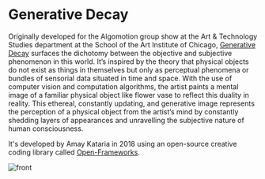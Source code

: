# Generative Decay
Originally developed for the Algomotion group show at the Art & Technology Studies department at the School of the Art Institute of Chicago, [Generative Decay](https://amaykataria.com/#/GenerativeDecay) surfaces the dichotomy between the objective and subjective phenomenon in this world. It’s inspired by the theory that physical objects do not exist as things in themselves but only as perceptual phenomena or bundles of sensorial data situated in time and space. With the use of computer vision and computation algorithms, the artist paints a mental image of a familiar physical object like flower vase to reflect this duality in reality. This ethereal, constantly updating, and generative image represents the perception of a physical object from the artist’s mind by constantly shedding layers of appearances and unravelling the subjective nature of human consciousness. 

It's developed by Amay Kataria in 2018 using an open-source creative coding library called [Open-Frameworks](https://openframeworks.cc/).

![front](https://user-images.githubusercontent.com/4178424/145724299-8cfcaa44-2b85-4147-8063-f72a10100c03.jpg)

